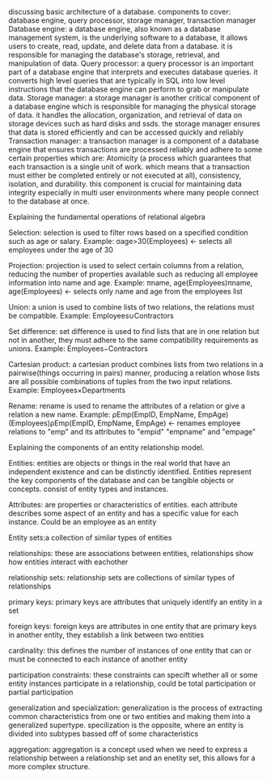 discussing basic architecture of a database.
components to cover: database engine, query processor, storage manager, transaction manager
Database engine: a database engine, also known as a database management system, is the underlying software to a database, it allows users to create, read, update, and delete data from a database. it is responsible for managing the database's storage, retrieval, and manipulation of data.
Query processor: a query processor is an important part of a database engine that interprets and executes database queries. it converts high level queries that are typically in SQL into low level instructions that the database engine can perform to grab or manipulate data.
Storage manager: a storage manager is another critical component of a database engine which is responsible for managing the physical storage of data. it handles the allocation, organization, and retrieval of data on storage devices such as hard disks and ssds. the storage manager ensures that data is stored efficiently and can be accessed quickly and reliably 
Transaction manager: a transaction manager is a component of a database engine that ensures transactions are processed reliably and adhere to some certain properties which are: Atomicity (a process which guarantees that each transaction is a single unit of work. which means that a transaction must either be completed entirely or not executed at all), consistency, isolation, and durability. this component is crucial for maintaining data integrity especially in multi user environments where many people connect to the database at once.

Explaining the fundamental operations of relational algebra


Selection: selection is used to filter rows based on a specified condition such as age or salary. Example: σage>30​(Employees) <- selects all employees under the age of 30

Projection: projection is used to select certain columns from a relation, reducing the number of properties available such as reducing all employee information into name and age. Example: πname, age(Employees)πname, age​(Employees) <- selects only name and age from the employees list

Union: a union is used to combine lists of two relations, the relations must be compatible. Example: Employees∪Contractors

Set difference: set difference is used to find lists that are in one relation but not in another, they must adhere to the same compatibility requirements as unions. Example: Employees−Contractors

Cartesian product: a cartesian product combines lists from two relations in a pairwise(things occurring in pairs) manner, producing a relation whose lists are all possible combinations of tuples from the two input relations. Example: Employees×Departments

Rename: rename is used to rename the attributes of a relation or give a relation a new name. Example:  ρEmp(EmpID, EmpName, EmpAge)(Employees)ρEmp(EmpID, EmpName, EmpAge)​ <- renames employee relations to "emp" and its attributes to "empid" "empname" and "empage"

Explaining the  components of an entity relationship model.

Entities: entities are objects or things in the real world that have an independent existence and can be distinctly identified. Entities represent the key components of the database and can be tangible objects or concepts. consist of entity types and instances.

Attributes: are properties or characteristics of entities. each attribute describes some aspect of an entity and has a specific value for each instance. Could be an employee as an entity

Entity sets:a collection of similar types of entities 

relationships: these are associations between entities, relationships show how entities interact with eachother 

relationship sets: relationship sets are collections of similar types of relationships

primary keys: primary keys are attributes that uniquely identify an entity in a set

foreign keys: foreign keys are attributes in one entity that are primary keys in another entity, they establish a link between two entities 

cardinality: this defines the number of instances of one entity that can or must be connected to each instance of another entity

participation constraints: these constraints can specift whether all or some entity instances participate in a relationship, could be total participation or partial participation

generalization and specialization: generalization is the process of extracting common characteristics from one or two entities and making them into a generalized supertype. specilization is the opposite, where an entity is divided into subtypes bassed off of some characteristics

aggregation: aggregation is a concept used when we need to express a relationship between a relationship set and an enetity set, this allows for a more complex structure.